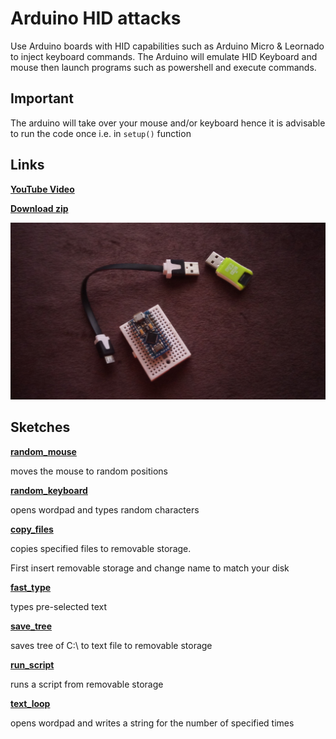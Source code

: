 # Arduino HID attacks

Use Arduino boards with HID capabilities such as Arduino Micro & Leornado
to inject keyboard commands.
The Arduino will emulate HID Keyboard and mouse then launch programs such
as powershell and execute commands.

## Important
The arduino will take over your mouse and/or keyboard hence it is
advisable to run the code once i.e. in `setup()` function

## Links

**[YouTube Video](https://youtu.be/chAwRP5RTVQ)**

**[Download zip](https://minhaskamal.github.io/DownGit/#/home?url=https://github.com/fbiego/arduino_hid_attacks)**

![Arduno Pro Micro](images/pro_micro.jpg?raw=true "Arduno Pro Micro")

## Sketches

**[random_mouse](random_mouse/random_mouse.ino)**

moves the mouse to random positions

**[random_keyboard](random_keyboard/random_keyboard.ino)**

opens wordpad and types random characters

**[copy_files](copy_files/copy_files.ino)**

copies specified files to removable storage.

First insert removable storage and change name to match your disk

**[fast_type](fast_type/fast_type.ino)**

types pre-selected text

**[save_tree](save_tree/save_tree.ino)**

saves tree of C:\ to text file to removable storage

**[run_script](run_script/run_script.ino)**

runs a script from removable storage

**[text_loop](text_loop/text_loop.ino)**

opens wordpad and writes a string for the number of
specified times
